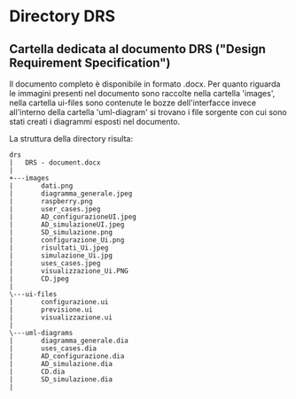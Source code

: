 # Directory DRS

## Cartella dedicata al documento DRS  ("Design Requirement Specification")

Il documento completo è disponibile in formato .docx.
Per quanto riguarda le immagini presenti nel documento sono raccolte nella cartella 'images', nella cartella
ui-files sono contenute le bozze dell'interfacce
invece all'interno della cartella 'uml-diagram' si trovano i file sorgente con cui sono stati creati 
i diagrammi esposti nel documento.

La struttura della directory risulta:
```
drs
|   DRS - document.docx
|   
+---images
|       dati.png
|       diagramma_generale.jpeg
|       raspberry.png
|       user_cases.jpeg
|       AD_configurazioneUI.jpeg
|       AD_simulazioneUI.jpeg
|       SD_simulazione.png
|       configurazione_Ui.png
|       risultati_Ui.jpeg
|       simulazione_Ui.jpg
|       uses_cases.jpeg
|       visualizzazione_Ui.PNG
|       CD.jpeg
|
\---ui-files
|       configurazione.ui
|       previsione.ui
|       visualizzazione.ui
|
\---uml-diagrams
|       diagramma_generale.dia 
|       uses_cases.dia
|       AD_configurazione.dia
|       AD_simulazione.dia
|       CD.dia
|       SD_simulazione.dia
|

```